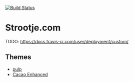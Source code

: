[![Build Status](https://travis-ci.org/strootje/strootje.com.svg?branch=master)](https://travis-ci.org/strootje/strootje.com)

# Strootje.com

TODO:
https://docs.travis-ci.com/user/deployment/custom/

## Themes
* [pulp](https://themes.gohugo.io//theme/pulp/post/)
* [Cacao Enhanced](https://themes.gohugo.io//theme/cocoa-eh-hugo-theme/)
